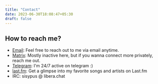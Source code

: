 ```yaml
---
title: "Contact"
date: 2023-06-30T18:08:47+05:30
draft: false
---
```


## How to reach me?

- [Email](mailto:mirsaquib3737@gmail.com): Feel free to reach out to me via email anytime.
- [Matrix](https://matrix.to/#/#prismcold:matrix.org): Mostly inactive here, but if you wanna connect more privately, reach me out.
- [Telegram](https://t.me/sisyphusbutsus): I'm 24/7 active on telegram :)
- [last.fm](https://www.last.fm/user/SisyphusButSus): Get a glimpse into my favorite songs and artists on Last.fm
- IRC: sisypus @ libera.chat

